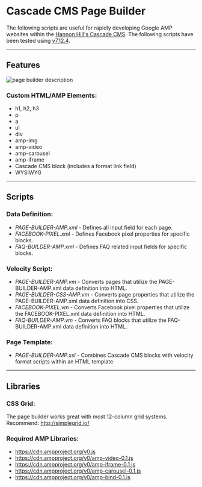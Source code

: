 # Cascade CMS Page Builder
The following scripts are useful for rapidly developing Google AMP websites within the [Hannon Hill's Cascade CMS](https://www.hannonhill.com/products/cascade-cms/index.html). The following scripts have been tested using [v7.12.4](https://www.hannonhill.com/cascadeserver/releases/7.12.4/index.html?utm_medium=rss).

------------

## Features

![page builder description](https://raw.githubusercontent.com/doppl3r/page-builder-amp/master/assets/page-builder-description.png)

### Custom HTML/AMP Elements:
  - h1, h2, h3
  - p
  - a
  - ul
  - div
  - amp-img
  - amp-video
  - amp-carousel
  - amp-iframe
  - Cascade CMS block (includes a format link field)
  - WYSIWYG

------------

## Scripts

### Data Definition:
  - *PAGE-BUILDER-AMP.xml* - Defines all input field for each page.
  - *FACEBOOK-PIXEL.xml* - Defines Facebook pixel properties for specific blocks.
  - *FAQ-BUILDER-AMP.xml* - Defines FAQ related input fields for specific blocks.

### Velocity Script:
  - *PAGE-BUILDER-AMP.vm* - Converts pages that utilize the PAGE-BUILDER-AMP.xml data definition into HTML.
  - *PAGE-BUILDER-CSS-AMP.vm* - Converts page properties that utilize the PAGE-BUILDER-AMP.xml data definition into CSS.
  - *FACEBOOK-PIXEL.vm* - Converts Facebook pixel properties that utilize the FACEBOOK-PIXEL.xml data definition into HTML.
  - *FAQ-BUILDER-AMP.vm* - Converts FAQ blocks that utilize the FAQ-BUILDER-AMP.xml data definition into HTML.

### Page Template:
  - *PAGE-BUILDER-AMP.xsl* - Combines Cascade CMS blocks with velocity format scripts within an HTML template.

------------

## Libraries

### CSS Grid:
The page builder works great with most 12-column grid systems. Recommend: http://simplegrid.io/

### Required AMP Libraries:
  - https://cdn.ampproject.org/v0.js
  - https://cdn.ampproject.org/v0/amp-video-0.1.js
  - https://cdn.ampproject.org/v0/amp-iframe-0.1.js
  - https://cdn.ampproject.org/v0/amp-carousel-0.1.js
  - https://cdn.ampproject.org/v0/amp-bind-0.1.js
